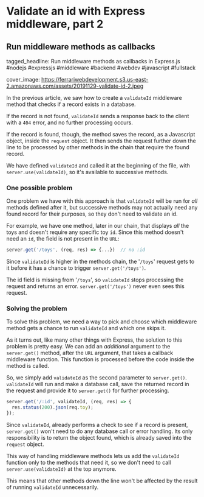 # Validate an id with Express middleware, part 2
## Run middleware methods as callbacks

tagged_headline: Run middleware methods as callbacks in Express.js #nodejs #expressjs #middleware #backend #webdev #javascript #fullstack

cover_image: https://ferrariwebdevelopment.s3.us-east-2.amazonaws.com/assets/20191129-validate-id-2.jpeg


In the previous article, we saw how to create a `validateId` middleware method that checks if a record exists in a database.

If the record is not found, `validateId` sends a response back to the client with a `404` error, and no further processing occurs.

If the record is found, though, the method saves the record, as a Javascript object, inside the `request` object. It then sends the request further down the line to be processed by other methods in the chain that require the found record.

We have defined `validateId` and called it at the beginning of the file, with `server.use(validateId)`, so it's available to successive methods.

### One possible problem

One problem we have with this approach is that `validateId` will be run for *all* methods defined after it, but successive methods may not actually need any found record for their purposes, so they don't need to validate an id.

For example, we have one method, later in our chain, that displays *all* the toys and doesn't require any specific toy `id`. Since this method doesn't need an `id`, the field is not present in the `URL`:

```js
server.get('/toys', (req, res) => {...})  // no :id
```

Since `validateId` is higher in the methods chain, the '`/toys`' request gets to it before it has a chance to trigger `server.get('/toys')`.

The id field is missing from '`/toys`', so `validateId` stops processing the request and returns an error. `server.get('/toys')` never even sees this request.

### Solving the problem

To solve this problem, we need a way to pick and choose which middleware method gets a chance to run `validateId` and which one skips it.

As it turns out, like many other things with Express, the solution to this problem is pretty easy. We can add an *additional* argument to the `server.get()` method, after the `URL` argument, that takes a callback middleware function. This function is processed before the code inside the method is called.

So, we simply add `validateId` as the second parameter to `server.get()`. `validateId` will run and make a database call, save the returned record in the request and provide it to `server.get()` for further processing.

```js
server.get('/:id', validateId, (req, res) => {
  res.status(200).json(req.toy);
});
```

Since `validateId`, already performs a check to see if a record is present, `server.get()` won't need to do any database call or error handling. Its only responsibility is to return the object found, which is already saved into the `request` object.

This way of handling middleware methods lets us add the `validateId` function only to the methods that need it, so we don't need to call `server.use(validateId)` at the top anymore.

This means that other methods down the line won't be affected by the result of running `validateId` unnecessarily.


